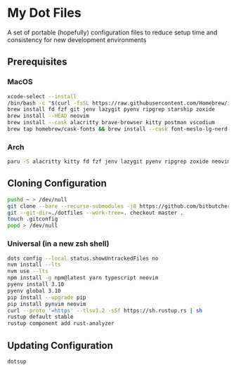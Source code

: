 # My Dot Files
A set of portable (hopefully) configuration files to reduce setup time and consistency for new development environments

## Prerequisites

### MacOS
``` bash
xcode-select --install
/bin/bash -c "$(curl -fsSL https://raw.githubusercontent.com/Homebrew/install/master/install.sh)"
brew install fd fzf git jenv lazygit pyenv ripgrep starship zoxide
brew install --HEAD neovim
brew install --cask alacritty brave-browser kitty postman vscodium
brew tap homebrew/cask-fonts && brew install --cask font-meslo-lg-nerd-font
```

### Arch
``` bash
paru -S alacritty kitty fd fzf jenv lazygit pyenv ripgrep zoxide neovim-nightly tty-meslo-nerd zsh
```

## Cloning Configuration
``` bash
pushd ~ > /dev/null
git clone --bare --recurse-submodules -j8 https://github.com/bitbutcher/dotfiles dotfiles
git --git-dir=./dotfiles --work-tree=. checkout master .
touch .gitconfig
popd > /dev/null
```

### Universal (in a new zsh shell)
``` bash
dots config --local status.showUntrackedFiles no
nvm install --lts
nvm use --lts
npm install -g npm@latest yarn typescript neovim
pyenv install 3.10
pyenv global 3.10
pip install --upgrade pip
pip install pynvim neovim
curl --proto '=https' --tlsv1.2 -sSf https://sh.rustup.rs | sh
rustup default stable
rustup component add rust-analyzer
```

## Updating Configuration
``` bash
dotsup
```

